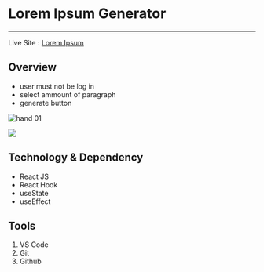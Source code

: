 # Lorem Ipsum Generator

---

Live Site : [Lorem Ipsum](https://rayhan3451.github.io/Django)

## Overview

- user must not be log in
- select ammount of paragraph
- generate button

![hand 01](https://user-images.githubusercontent.com/49207339/116968837-15e1d580-acd7-11eb-8364-68a2d167988f.jpg)

<img src="long/png" height:250>

## Technology & Dependency

- React JS
- React Hook
- useState
- useEffect

## Tools

1. VS Code
2. Git
3. Github

